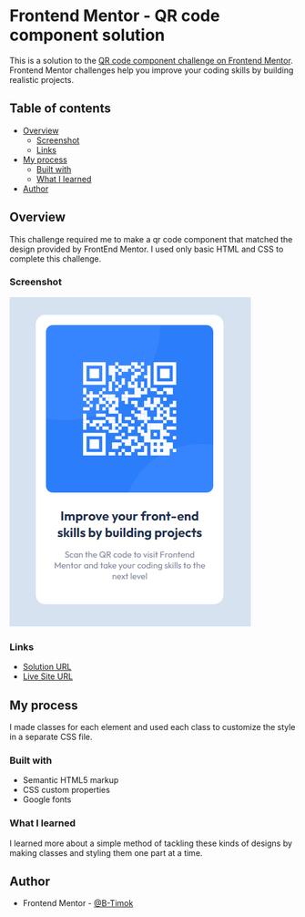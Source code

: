 # Frontend Mentor - QR code component solution

This is a solution to the [QR code component challenge on Frontend Mentor](https://www.frontendmentor.io/challenges/qr-code-component-iux_sIO_H). Frontend Mentor challenges help you improve your coding skills by building realistic projects. 

## Table of contents

- [Overview](#overview)
  - [Screenshot](#screenshot)
  - [Links](#links)
- [My process](#my-process)
  - [Built with](#built-with)
  - [What I learned](#what-i-learned)
- [Author](#author)

## Overview

This challenge required me to make a qr code component that matched the design provided by FrontEnd Mentor. I used only basic HTML and CSS to complete this challenge.

### Screenshot

![](./qrCodePic.png)

### Links

- [Solution URL](https://github.com/B-Timok/qrCode/tree/main)
- [Live Site URL](https://b-timok.github.io/qrCode/)

## My process

I made classes for each element and used each class to customize the style in a separate CSS file.

### Built with

- Semantic HTML5 markup
- CSS custom properties
- Google fonts

### What I learned

I learned more about a simple method of tackling these kinds of designs by making classes and styling them one part at a time.

## Author

- Frontend Mentor - [@B-Timok](https://www.frontendmentor.io/profile/B-Timok)
